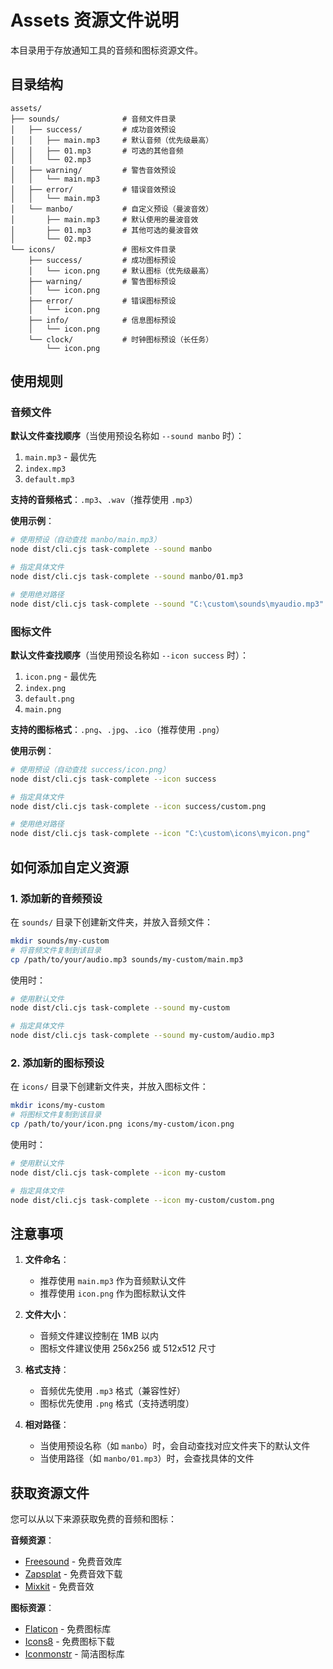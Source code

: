 # Assets 资源文件说明

本目录用于存放通知工具的音频和图标资源文件。

## 目录结构

```plain
assets/
├── sounds/              # 音频文件目录
│   ├── success/         # 成功音效预设
│   │   ├── main.mp3     # 默认音频（优先级最高）
│   │   ├── 01.mp3       # 可选的其他音频
│   │   └── 02.mp3
│   ├── warning/         # 警告音效预设
│   │   └── main.mp3
│   ├── error/           # 错误音效预设
│   │   └── main.mp3
│   └── manbo/           # 自定义预设（曼波音效）
│       ├── main.mp3     # 默认使用的曼波音效
│       ├── 01.mp3       # 其他可选的曼波音效
│       └── 02.mp3
└── icons/               # 图标文件目录
    ├── success/         # 成功图标预设
    │   └── icon.png     # 默认图标（优先级最高）
    ├── warning/         # 警告图标预设
    │   └── icon.png
    ├── error/           # 错误图标预设
    │   └── icon.png
    ├── info/            # 信息图标预设
    │   └── icon.png
    └── clock/           # 时钟图标预设（长任务）
        └── icon.png
```

## 使用规则

### 音频文件

**默认文件查找顺序**（当使用预设名称如 `--sound manbo` 时）：

1. `main.mp3` - 最优先
2. `index.mp3`
3. `default.mp3`

**支持的音频格式**：`.mp3`、`.wav`（推荐使用 `.mp3`）

**使用示例**：

```bash
# 使用预设（自动查找 manbo/main.mp3）
node dist/cli.cjs task-complete --sound manbo

# 指定具体文件
node dist/cli.cjs task-complete --sound manbo/01.mp3

# 使用绝对路径
node dist/cli.cjs task-complete --sound "C:\custom\sounds\myaudio.mp3"
```

### 图标文件

**默认文件查找顺序**（当使用预设名称如 `--icon success` 时）：

1. `icon.png` - 最优先
2. `index.png`
3. `default.png`
4. `main.png`

**支持的图标格式**：`.png`、`.jpg`、`.ico`（推荐使用 `.png`）

**使用示例**：

```bash
# 使用预设（自动查找 success/icon.png）
node dist/cli.cjs task-complete --icon success

# 指定具体文件
node dist/cli.cjs task-complete --icon success/custom.png

# 使用绝对路径
node dist/cli.cjs task-complete --icon "C:\custom\icons\myicon.png"
```

## 如何添加自定义资源

### 1. 添加新的音频预设

在 `sounds/` 目录下创建新文件夹，并放入音频文件：

```bash
mkdir sounds/my-custom
# 将音频文件复制到该目录
cp /path/to/your/audio.mp3 sounds/my-custom/main.mp3
```

使用时：

```bash
# 使用默认文件
node dist/cli.cjs task-complete --sound my-custom

# 指定具体文件
node dist/cli.cjs task-complete --sound my-custom/audio.mp3
```

### 2. 添加新的图标预设

在 `icons/` 目录下创建新文件夹，并放入图标文件：

```bash
mkdir icons/my-custom
# 将图标文件复制到该目录
cp /path/to/your/icon.png icons/my-custom/icon.png
```

使用时：

```bash
# 使用默认文件
node dist/cli.cjs task-complete --icon my-custom

# 指定具体文件
node dist/cli.cjs task-complete --icon my-custom/custom.png
```

## 注意事项

1. **文件命名**：
   - 推荐使用 `main.mp3` 作为音频默认文件
   - 推荐使用 `icon.png` 作为图标默认文件

2. **文件大小**：
   - 音频文件建议控制在 1MB 以内
   - 图标文件建议使用 256x256 或 512x512 尺寸

3. **格式支持**：
   - 音频优先使用 `.mp3` 格式（兼容性好）
   - 图标优先使用 `.png` 格式（支持透明度）

4. **相对路径**：
   - 当使用预设名称（如 `manbo`）时，会自动查找对应文件夹下的默认文件
   - 当使用路径（如 `manbo/01.mp3`）时，会查找具体的文件

## 获取资源文件

您可以从以下来源获取免费的音频和图标：

**音频资源**：

- [Freesound](https://freesound.org/) - 免费音效库
- [Zapsplat](https://www.zapsplat.com/) - 免费音效下载
- [Mixkit](https://mixkit.co/free-sound-effects/) - 免费音效

**图标资源**：

- [Flaticon](https://www.flaticon.com/) - 免费图标库
- [Icons8](https://icons8.com/) - 免费图标下载
- [Iconmonstr](https://iconmonstr.com/) - 简洁图标库
